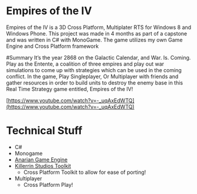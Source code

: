 Empires of the IV
=================
Empires of the IV is a 3D Cross Platform, Multiplater RTS for Windows 8 and Windows Phone. This project was made in 4 months as part of a capstone and was written in C# with MonoGame. The game utilizes my own Game Engine and Cross Platform framework


#Summary
It’s the year 2868 on the Galactic Calendar, and War. Is. Coming.
Play as the Entente, a coalition of three empires and play out war simulations to come up with strategies which can be used in the coming conflict. In the game, Play Singleplayer, Or Multiplayer with friends and gather resources in order to build units to destroy the enemy base in this Real Time Strategy game entitled, Empires of the IV!

[https://www.youtube.com/watch?v=-_uqAxEdWTQ](https://www.youtube.com/watch?v=-_uqAxEdWTQ)


# Technical Stuff
- C#
- Monogame
- [Anarian Game Engine](https://github.com/KillerrinStudios/Anarian-Game-Engine-MonoGame)
- [Killerrin Studios Toolkit](https://github.com/KillerrinStudios/Killerrin-Studios-Toolkit)
	- Cross Platform Toolkit to allow for ease of porting!
- Multiplayer
	- Cross Platform Play!